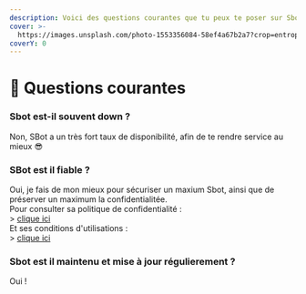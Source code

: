 ```yaml
---
description: Voici des questions courantes que tu peux te poser sur Sbot
cover: >-
  https://images.unsplash.com/photo-1553356084-58ef4a67b2a7?crop=entropy&cs=srgb&fm=jpg&ixid=M3wxOTcwMjR8MHwxfHNlYXJjaHwyfHxjb2xvcnxlbnwwfHx8fDE2ODM4MjU3OTZ8MA&ixlib=rb-4.0.3&q=85
coverY: 0
---
```


# 🙋 Questions courantes

### Sbot est-il souvent down ?

Non, SBot a un très fort taux de disponibilité, afin de te rendre service au mieux 😎

### SBot est il fiable ?

Oui, je fais de mon mieux pour sécuriser un maxium Sbot, ainsi que de préserver un maximum la confidentialitée.\
Pour consulter sa politique de confidentialité :\
\> [clique ici](https://docs.google.com/document/d/14RgWm-MeF_LZvNBEHH8eAm4-D43J26AgIqvsNFHzD50)\
Et ses conditions d'utilisations :\
\> [clique ici](https://docs.google.com/document/d/1pHG1qkCzCmc4oeWBVk45EQ4FuMGJOjgu3pnQqnBMZK0)

### Sbot est il maintenu et mise à jour régulierement ?

Oui !
